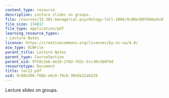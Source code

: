 ```yaml
---
content_type: resource
description: Lecture slides on groups.
file: /courses/15-301-managerial-psychology-fall-2006/9c80e306f66be6c070cb30e5b12ab229_lec12.pdf
file_size: 134817
file_type: application/pdf
learning_resource_types:
- Lecture Notes
license: https://creativecommons.org/licenses/by-nc-sa/4.0/
ocw_type: OCWFile
parent_title: Lecture Notes
parent_type: CourseSection
parent_uid: 9758c3eb-de20-276d-7d3c-5cc30c580f9d
resourcetype: Document
title: lec12.pdf
uid: 9c80e306-f66b-e6c0-70cb-30e5b12ab229
---
```

Lecture slides on groups.
